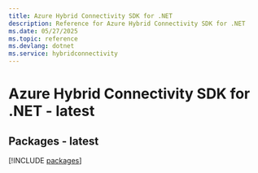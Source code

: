 ```yaml
---
title: Azure Hybrid Connectivity SDK for .NET
description: Reference for Azure Hybrid Connectivity SDK for .NET
ms.date: 05/27/2025
ms.topic: reference
ms.devlang: dotnet
ms.service: hybridconnectivity
---
```

# Azure Hybrid Connectivity SDK for .NET - latest
## Packages - latest
[!INCLUDE [packages](hybrid-connectivity-index.md)]